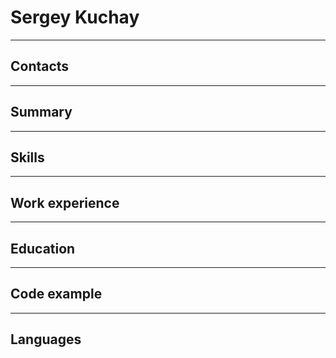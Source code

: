# Sergey Kuchay

***
## Contacts

***
## Summary

***
## Skills

***
## Work experience

***
## Education

***
## Code example

***
## Languages
